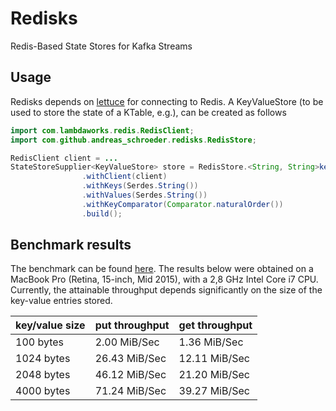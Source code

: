# Redisks

Redis-Based State Stores for Kafka Streams


## Usage

Redisks depends on [lettuce](https://lettuce.io/) for connecting to Redis.
A KeyValueStore (to be used to store the state of a KTable, e.g.), can be created as follows

```java
import com.lambdaworks.redis.RedisClient;
import com.github.andreas_schroeder.redisks.RedisStore;

RedisClient client = ...
StateStoreSupplier<KeyValueStore> store = RedisStore.<String, String>keyValueStore(name)
                .withClient(client)
                .withKeys(Serdes.String())
                .withValues(Serdes.String())
                .withKeyComparator(Comparator.naturalOrder())
                .build();

```

## Benchmark results

The benchmark can be found [here](it/test/scala/com.github.andreas_schroeder.redisks.RedisKeyValueStoreBenchmark).
The results below were obtained on a MacBook Pro (Retina, 15-inch, Mid 2015),
with a 2,8 GHz Intel Core i7 CPU. Currently, the attainable throughput depends
significantly on the size of the key-value entries stored.


| key/value size  |  put throughput  | get throughput |
|---|---|---|
| 100 bytes   |  2.00 MiB/Sec |  1.36 MiB/Sec |
| 1024 bytes  | 26.43 MiB/Sec | 12.11 MiB/Sec |
| 2048 bytes  | 46.12 MiB/Sec | 21.20 MiB/Sec |
| 4000 bytes  | 71.24 MiB/Sec | 39.27 MiB/Sec |
